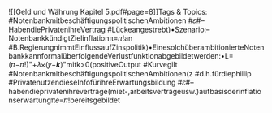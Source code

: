 
![[Geld und Währung Kapitel 5.pdf#page=8]]Tags & Topics:
   #NotenbankmitbeschäftigungspolitischenAmbitionen
   #𝜀#–HabendiePrivatenihreVertrag
   #Lückeangestrebt)•Szenario:–NotenbankkündigtZielinflationπ=𝜋!an
   #B.RegierungnimmtEinflussaufZinspolitik)•EinesolchüberambitionierteNotenbankkannformalüberfolgendeVerlustfunktionabgebildetwerden:•L=(𝜋−𝜋!)"+𝜆×(𝑦−𝒌)"mitk>0(positiveOutput
   #Kurvegilt
   #NotenbankmitbeschäftigungspolitischenAmbitionen(z
   #d.h.fürdiephillip
   #PrivatenutzendieseInfofürihreErwartungsbildung
   #𝜀#–habendieprivatenihreverträge(miet-,arbeitsverträgeusw.)aufbasisderinflationserwartungπ𝑒=𝜋!bereitsgebildet